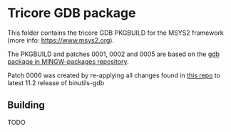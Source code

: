 # Tricore GDB package

This folder contains the tricore GDB PKGBUILD for the MSYS2 framework (more info: https://www.msys2.org).

The PKGBUILD and patches 0001, 0002 and 0005 are based on the [gdb package in MINGW-packages repository](https://github.com/msys2/MINGW-packages/tree/cfc3558eafad71aab2befd581d66c9e5375375cb/mingw-w64-gdb).

Patch 0006 was created by re-applying all changes found in [this repo](https://github.com/Gigallith/gdb-tricore)
to latest 11.2 release of binutils-gdb

## Building

TODO